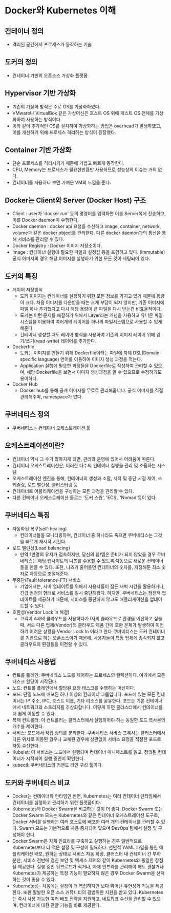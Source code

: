 # Docker와 Kubernetes 이해
## 컨테이너 정의
- 격리된 공간에서 프로세스가 동작하는 기술
## 도커의 정의
- 컨테이너 기반의 오픈소스 가상화 플랫폼
## Hypervisor 기반 가상화
- 기존의 가상화 방식은 주로 OS를 가상화하였다.
- VMware나 VirtualBox 같은 가상머신은 호스트 OS 위에 게스트 OS 전체를 가상화하여 사용하는 방식이다.
- 이와 같이 추가적인 OS를 설치하여 가상화하는 방법은 overhead가 발생하였고, 이를 개선하기 위해 프로세스 격리하는 방식이 등장했다.
## Container 기반 가상화
- 단순 프로세스를 격리시키기 때문에 가볍고 빠르게 동작한다.
- CPU, Memory는 프로세스가 필요한만큼만 사용하므로 성능상의 이슈는 거의 없다.
- 컨테이너를 사용하다 보면 가벼운 VM의 느낌을 준다.
## Docker는 Client와 Server (Docker Host) 구조
- Client : user가 'docker run' 등의 명령어를 입력하면 이를 Server쪽에 전송하고, 이를 Docker daemon이 수행한다.
- Docker daemon : docker api 요청을 수신하고 image, container, network, volume과 같은 docker object를 관리한다. 다른 docker daemon과의 통신을 통해 서비스를 관리할 수 있다.
- Docker Registry : Docker 이미지 저장소이다.
- Image : 컨테이너 실행에 필요한 파일과 설정값 등을 포함하고 있다. (Immutable) 공식 이미지의 경우 해당 이미지를 실행하기 위한 모든 것이 세팅되어 있다.
## 도커의 특징
- 레이어 저장방식
    - 도커 이미지는 컨테이너를 실행하기 위한 모든 정보를 가지고 있기 때문에 용량이 크다. 처음 이미지를 다운받을 때는 크게 부담이 되지 않지만, 기존 이미지에 파일 하나 추가했다고 다시 해당 용량이 큰 파일을 다시 받는건 비효율적이다.
    - 도커는 이런 문제를 해결하기 위해서 Layer라는 개념을 사용하고 유니온 파일 시스템을 이용하여 여러개의 레이어를 하나의 파일시스템으로 사용할 수 있게 해준다
    - 컨테이너 생성할 때도 레이어 방식을 사용하여 기존의 이미지 레이어 위에 읽기/쓰기(read-write) 레이어를 추가한다.
- Dockerfile
    - 도커는 이미지를 만들기 위해 Dockerfile이라는 파일에 자체 DSL(Domain-specific language) 언어를 이용하여 이미지 생성 과정을 적는다.
    - Application 실행에 필요한 과정들을 Dockerfile로 작성하여 관리할 수 있으며, 해당 Dockerfile을 보면서 이미지 생성과정을 알 수 있으므로 수정하기도 용이하다.
- Docker Hub
    - Docker hub를 통해 공개 이미지를 무료로 관리해줍니다. 공식 이미지를 직접 관리해주며, namespace가 없다.
## 쿠버네티스 정의
- 쿠버네티스는 컨테이너 오케스트레이션 툴
## 오케스트레이션이란?
- 컨테이너 역시 그 수가 많아지게 되면, 관리와 운영에 있어서 어려움이 따른다.
- 컨테이너 오케스트레이션은, 이러한 다수의 컨테이너 실행을 관리 및 조율하는 시스템
- 오케스트레이션 엔진을 통해, 컨테이너의 생성과 소멸, 시작 및 중단 시점 제어, 스케줄링, 로드 밸런싱, 클러스터링 등
- 컨테이너로 어플리케이션을 구성하는 모든 과정을 관리할 수 있다.
- 다른 컨테이너 오케스트레이션 툴로는 '도커 스웜', 'ECS', 'Nomad'등이 있다.
## 쿠버네티스 특징
- 자동화된 복구(self-healing)
    - 컨테이너들을 모니터링하며, 컨테이너 중 하나라도 죽으면 쿠버네티스는 그것을 빠르게 재시작 시킨다.
- 로드 밸런싱(Load balancing)
    - 만약 1만명의 유저가 접속하지만, 당신의 웹/앱은 준비가 되지 않았을 경우 쿠버네티스는 해당 웹사이트의 니즈를 수용할 수 있도록 자동으로 새로운 컨테이너들을 만들 수 있다. 또한, 니즈가 줄어들면 컨테이너의 숫자를, 지정해둔 최소 숫자로 자동으로 조절해준다.
- 무중단(Fault tolerance-FT) 서비스
    - 기업에서는, 서버 업데이트를 위해서 사용자들이 잠든 새벽 시간을 활용하거나, 긴급 점검의 형태로 서비스를 일시 중단해왔다. 하지만, 쿠버네티스는 점진적 업데이트를 제공하기 때문에, 서비스를 중단하지 않고도 애플리케이션을 업데이트할 수 있다.
- 호환성(Vendor Lock In 해결)
    - 고객이 A사의 클라우드를 사용하다가 I사의 클라우드로 환경을 이전하고 싶을 때, 서로 다른 업체(Vendor)의 클라우드 제품 간에 호환 문제가 발생하여 이전하기 어려운 상황을 Vendor Lock In 이라고 한다 쿠버네티스는 도커 컨테이너를 기반으로 하는 오픈소스이기 때문에, 사용자들이 특정 업체에 종속되지 않고 클라우드의 환경들을 이전할 수 있다.
## 쿠버네티스 사용법
- 컨트롤 플레인: 쿠버네티스 노드를 제어하는 프로세스의 컬렉션이다. 여기에서 모든 태스크 할당이 시작된다.
- 노드: 컨트롤 플레인에서 할당된 요청 태스크를 수행하는 머신이다.
- 포드: 단일 노드에 배포된 하나 이상의 컨테이너 그룹입니다. 포드에 있는 모든 컨테이너는 IP 주소, IPC, 호스트 이름, 기타 리소스를 공유한다. 포드는 기본 컨테이너에서 네트워크와 스토리지를 추상화합니다. 이렇게 하면 클러스터에서 컨테이너를 더 쉽게 이동할 수 있다.
- 복제 컨트롤러: 이 컨트롤러는 클러스터에서 실행되어야 하는 동일한 포드 복사본의 개수를 제어한다.
- 서비스: 포드에서 작업 정의를 분리한다. 쿠버네티스 서비스 프록시는 클러스터에서 다른 위치로 이동된 경우나 교체된 경우에 상관없이 서비스 요청을 적절한 포드로 자동 수신한다.
- Kubelet: 이 서비스는 노드에서 실행되며 컨테이너 매니페스트를 읽고, 정의된 컨테이너가 시작되어 실행 중인지 확인한다.
- kubectl: 쿠버네티스의 커맨드 라인 구성 툴이다.
## 도커와 쿠버네티스 비교
- Docker는 컨테이너화 런타임인 반면, Kubernetes는 여러 컨테이너 런타임에서 컨테이너를 실행하고 관리하기 위한 플랫폼이다.
- Kubernetes와 Docker Swarm을 비교하는 것이 더 좋다. Docker Swarm 또는 Docker Swarm 모드는 Kubernetes와 같은 컨테이너 오케스트레이션 도구로, Docker 서버를 실행하는 여러 호스트에 배포한 여러 개의 컨테이너를 관리할 수 있다. Swarm 모드는 기본적으로 사용 중지되어 있으며 DevOps 팀에서 설정 및 구성해야 한다.
- Docker Swarm은 자체 인프라를 구축하고 실행하는 경우 일반적으로 Kubernetes보다 더 적은 설정 및 구성이 필요하다. 선언적 YAML 파일을 통한 애플리케이션 배포, 원하는 상태로 서비스 자동 확장, 클러스터 내 컨테이너 간 부하 분산, 서비스 전반에 걸친 보안 및 액세스 제어와 같이 Kubernetes와 동일한 장점을 제공한다. 실행 중인 워크로드가 적거나, 자체 인프라를 관리해야 해도 괜찮거나 Kubernetes가 제공하는 특정 기능이 필요하지 않은 경우 Docker Swarm을 선택하는 것이 좋을 수 있다.
- Kubernetes는 처음에는 설정이 더 복잡하지만 보다 뛰어난 유연성과 기능을 제공한다. 또한 활발한 오픈 소스 커뮤니티의 광범위한 지원을 받고 있다. Kubernetes는 즉시 사용 가능한 여러 배포 전략을 지원하고, 네트워크 수신을 관리할 수 있으며, 컨테이너에 대한 관찰 기능을 바로 제공한다.